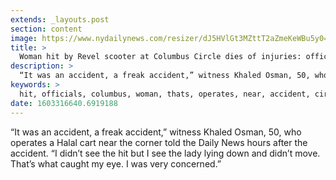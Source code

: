 ```yaml
--- 
extends: _layouts.post 
section: content 
image: https://www.nydailynews.com/resizer/dJ5HVlGt3MZttT2aZmeKeWBu5y0=/1200x0/top/cloudfront-us-east-1.images.arcpublishing.com/tronc/UWWQJ5QHTNEONPGFIWNKODLXVI.JPG 
title: > 
  Woman hit by Revel scooter at Columbus Circle dies of injuries: officials 
description: > 
  “It was an accident, a freak accident,” witness Khaled Osman, 50, who operates a Halal cart near the corner told the Daily News hours after the accident.“I didn’t see the hit but I see the lady lying down and didn’t move.That’s what caught my eye.I was very concerned.” 
keywords: > 
  hit, officials, columbus, woman, thats, operates, near, accident, circle, lady, dies, scooter, didnt, injuries, told, lying, osman, revel, witness 
date: 1603316640.6919188 
--- 
```

<div><p class=""> &#8220;It was an accident, a freak accident,&#8221; witness Khaled Osman, 50, who operates a Halal cart near the corner told the Daily News hours after the accident. &#8220;I didn&#8217;t see the hit but I see the lady lying down and didn&#8217;t move. That&#8217;s what caught my eye. I was very concerned.&#8221;</p> </div>